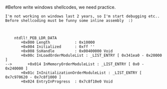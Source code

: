 #Before write windows shellcodes, we need practice.

    I'm not working on windows last 2 years, so I'm start debugging etc.. 
    Before shellcoding must be funny some inline assembly  :)



        ntdll!_PEB_LDR_DATA
           +0x000 Length           : 0x10000
           +0x004 Initialized      : 0xff ''
           +0x008 SsHandle         : 0x00400000 Void
           +0x00c InLoadOrderModuleList : _LIST_ENTRY [ 0x341ea0 - 0x20000 ]
    -->       +0x014 InMemoryOrderModuleList : _LIST_ENTRY [ 0x0 - 0x240000 ]
           +0x01c InInitializationOrderModuleList : _LIST_ENTRY [ 0x7c970620 - 0x7c8f1000 ]
           +0x024 EntryInProgress  : 0x7c8f10e0 Void
        
   
